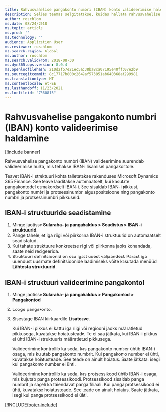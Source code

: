 ```yaml
---
title: Rahvusvahelise pangakonto numbri (IBAN) konto valideerimise haldamine
description: Selles teemas selgitatakse, kuidas hallata rahvusvahelise pangakonto numbri (IBAN) konto valideerimist.
author: roschlom
ms.date: 08/24/2018
ms.topic: article
ms.prod: ''
ms.technology: ''
audience: Application User
ms.reviewer: roschlom
ms.search.region: Global
ms.author: roschlom
ms.search.validFrom: 2018-08-30
ms.dyn365.ops.version: 8.0.4
ms.openlocfilehash: 210d2f57e21ec5ac38ba8ca07195e40ff507e2b9
ms.sourcegitcommit: 8c17717b800c2649af573851ab640368af299981
ms.translationtype: HT
ms.contentlocale: et-EE
ms.lasthandoff: 11/23/2021
ms.locfileid: "7860815"
---
```

# <a name="manage-international-bank-account-number-iban-account-validation"></a>Rahvusvahelise pangakonto numbri (IBAN) konto valideerimise haldamine

[!include [banner](../includes/banner.md)]

Rahvusvahelise pangakonto numbri (IBAN) valideerimine suurendab valideerimise hulka, mis tehakse IBAN-i lisamisel pangakontole.

Teavet IBAN-i struktuuri kohta talletatakse rakenduses Microsoft Dynamics 365 Finance. See teave laaditakse automaatselt, kui kasutate pangakontodel esmakordselt IBAN-i. See sisaldab IBAN-i pikkust, pangakonto numbri ja protsessinumbri alguspositsioone ning pangakonto numbri ja protsessinumbri pikkuseid.

## <a name="set-up-iban-structures"></a>IBAN-i struktuuride seadistamine

1. Minge jaotisse **Sularaha- ja pangahaldus \> Seadistus \> IBAN-i struktuurid**.
2. Pange tähele, et iga riigi või piirkonna IBAN-i struktuurid on automaatselt seadistatud.
3. Kui tahate struktuure konkreetse riigi või piirkonna jaoks kohandada, saate neid redigeerida.
4. Struktuuri definitsioonid on osa igast uuest väljaandest. Pärast iga uuendust uusimate definitsioonide laadimiseks võite kasutada menüüd **Lähtesta struktuurid**.

## <a name="validate-the-iban-structure-in-a-bank-account"></a>IBAN-i struktuuri valideerimine pangakontol

1. Minge jaotisse **Sularaha- ja pangahaldus \> Pangakontod \> Pangakontod**.
2. Looge pangakonto.
3. Sisestage IBAN kiirkaardile **Lisateave**.

    Kui IBAN-i pikkus ei kattu iga riigi või regiooni jaoks määratletud pikkusega, kuvatakse hoiatusteade. Te ei saa jätkata, kui IBAN-i pikkus ei ühti IBAN-i struktuuris määratletud pikkusega.

    Valideerimine kontrollib ka seda, kas pangakonto number ühtib IBAN-i osaga, mis kujutab pangakonto numbrit. Kui pangakonto number ei ühti, kuvatakse hoiatusteade. See teade on ainult hoiatus. Saate jätkata, isegi kui pangakonto number ei ühti.

    Valideerimine kontrollib ka seda, kas protsessikood ühtib IBAN-i osaga, mis kujutab panga protsessikoodi. Protsessikood sisaldab panga numbrit ja sageli ka täiendavat panga filiaali. Kui panga protsessikood ei ühti, kuvatakse hoiatusteade. See teade on ainult hoiatus. Saate jätkata, isegi kui panga protsessikood ei ühti.


[!INCLUDE[footer-include](../../includes/footer-banner.md)]
